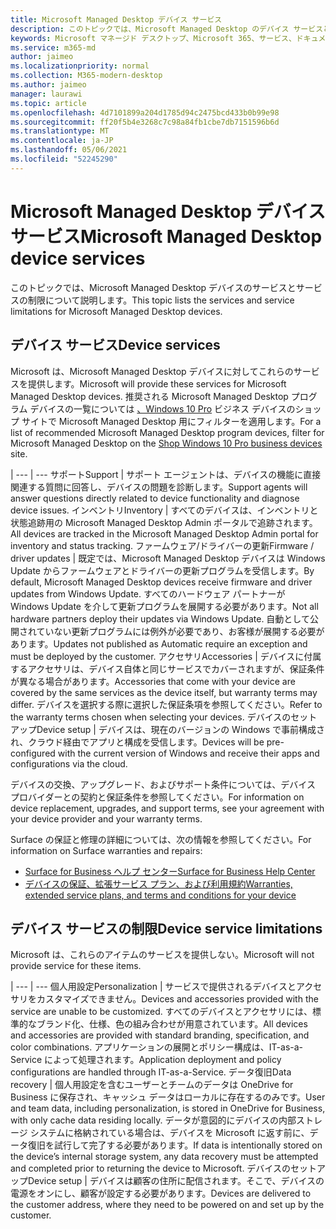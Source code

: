 ```yaml
---
title: Microsoft Managed Desktop デバイス サービス
description: このトピックでは、Microsoft Managed Desktop のデバイス サービスと制限について説明します。
keywords: Microsoft マネージド デスクトップ、Microsoft 365、サービス、ドキュメント
ms.service: m365-md
author: jaimeo
ms.localizationpriority: normal
ms.collection: M365-modern-desktop
ms.author: jaimeo
manager: laurawi
ms.topic: article
ms.openlocfilehash: 4d7101899a204d1785d94c2475bcd433b0b99e98
ms.sourcegitcommit: ff20f5b4e3268c7c98a84fb1cbe7db7151596b6d
ms.translationtype: MT
ms.contentlocale: ja-JP
ms.lasthandoff: 05/06/2021
ms.locfileid: "52245290"
---
```

# <a name="microsoft-managed-desktop-device-services"></a><span data-ttu-id="2a62c-104">Microsoft Managed Desktop デバイス サービス</span><span class="sxs-lookup"><span data-stu-id="2a62c-104">Microsoft Managed Desktop device services</span></span>

<span data-ttu-id="2a62c-105">このトピックでは、Microsoft Managed Desktop デバイスのサービスとサービスの制限について説明します。</span><span class="sxs-lookup"><span data-stu-id="2a62c-105">This topic lists the services and service limitations for Microsoft Managed Desktop devices.</span></span>

## <a name="device-services"></a><span data-ttu-id="2a62c-106">デバイス サービス</span><span class="sxs-lookup"><span data-stu-id="2a62c-106">Device services</span></span>

<span data-ttu-id="2a62c-107">Microsoft は、Microsoft Managed Desktop デバイスに対してこれらのサービスを提供します。</span><span class="sxs-lookup"><span data-stu-id="2a62c-107">Microsoft will provide these services for Microsoft Managed Desktop devices.</span></span> <span data-ttu-id="2a62c-108">推奨される Microsoft Managed Desktop プログラム デバイスの一覧については [、Windows 10 Pro](https://www.microsoft.com/windowsforbusiness/view-all-devices) ビジネス デバイスのショップ サイトで Microsoft Managed Desktop 用にフィルターを適用します。</span><span class="sxs-lookup"><span data-stu-id="2a62c-108">For a list of recommended Microsoft Managed Desktop program devices, filter for Microsoft Managed Desktop on the [Shop Windows 10 Pro business devices](https://www.microsoft.com/windowsforbusiness/view-all-devices) site.</span></span>

 | 
 --- | ---
<span data-ttu-id="2a62c-109">サポート</span><span class="sxs-lookup"><span data-stu-id="2a62c-109">Support</span></span> | <span data-ttu-id="2a62c-110">サポート エージェントは、デバイスの機能に直接関連する質問に回答し、デバイスの問題を診断します。</span><span class="sxs-lookup"><span data-stu-id="2a62c-110">Support agents will answer questions directly related to device functionality and diagnose device issues.</span></span>
<span data-ttu-id="2a62c-111">インベントリ</span><span class="sxs-lookup"><span data-stu-id="2a62c-111">Inventory</span></span> | <span data-ttu-id="2a62c-112">すべてのデバイスは、インベントリと状態追跡用の Microsoft Managed Desktop Admin ポータルで追跡されます。</span><span class="sxs-lookup"><span data-stu-id="2a62c-112">All devices are tracked in the Microsoft Managed Desktop Admin portal for inventory and status tracking.</span></span>
<span data-ttu-id="2a62c-113">ファームウェア/ドライバーの更新</span><span class="sxs-lookup"><span data-stu-id="2a62c-113">Firmware / driver updates</span></span> | <span data-ttu-id="2a62c-114">既定では、Microsoft Managed Desktop デバイスは Windows Update からファームウェアとドライバーの更新プログラムを受信します。</span><span class="sxs-lookup"><span data-stu-id="2a62c-114">By default, Microsoft Managed Desktop devices receive firmware and driver updates from Windows Update.</span></span> <span data-ttu-id="2a62c-115">すべてのハードウェア パートナーが Windows Update を介して更新プログラムを展開する必要があります。</span><span class="sxs-lookup"><span data-stu-id="2a62c-115">Not all hardware partners deploy their updates via Windows Update.</span></span> <span data-ttu-id="2a62c-116">自動として公開されていない更新プログラムには例外が必要であり、お客様が展開する必要があります。</span><span class="sxs-lookup"><span data-stu-id="2a62c-116">Updates not published as Automatic require an exception and must be deployed by the customer.</span></span>
<span data-ttu-id="2a62c-117">アクセサリ</span><span class="sxs-lookup"><span data-stu-id="2a62c-117">Accessories</span></span> | <span data-ttu-id="2a62c-118">デバイスに付属するアクセサリは、デバイス自体と同じサービスでカバーされますが、保証条件が異なる場合があります。</span><span class="sxs-lookup"><span data-stu-id="2a62c-118">Accessories that come with your device are covered by the same services as the device itself, but warranty terms may differ.</span></span> <span data-ttu-id="2a62c-119">デバイスを選択する際に選択した保証条項を参照してください。</span><span class="sxs-lookup"><span data-stu-id="2a62c-119">Refer to the warranty terms chosen when selecting your devices.</span></span> 
<span data-ttu-id="2a62c-120">デバイスのセットアップ</span><span class="sxs-lookup"><span data-stu-id="2a62c-120">Device setup</span></span>    | <span data-ttu-id="2a62c-121">デバイスは、現在のバージョンの Windows で事前構成され、クラウド経由でアプリと構成を受信します。</span><span class="sxs-lookup"><span data-stu-id="2a62c-121">Devices will be pre-configured with the current version of Windows and receive their apps and configurations via the cloud.</span></span> 

<span data-ttu-id="2a62c-122">デバイスの交換、アップグレード、およびサポート条件については、デバイス プロバイダーとの契約と保証条件を参照してください。</span><span class="sxs-lookup"><span data-stu-id="2a62c-122">For information on device replacement, upgrades, and support terms, see your agreement with your device provider and your warranty terms.</span></span>

<span data-ttu-id="2a62c-123">Surface の保証と修理の詳細については、次の情報を参照してください。</span><span class="sxs-lookup"><span data-stu-id="2a62c-123">For information on Surface warranties and repairs:</span></span>
- [<span data-ttu-id="2a62c-124">Surface for Business ヘルプ センター</span><span class="sxs-lookup"><span data-stu-id="2a62c-124">Surface for Business Help Center</span></span>](https://support.microsoft.com/hub/4339296/surface-for-business-help)
- [<span data-ttu-id="2a62c-125">デバイスの保証、拡張サービス プラン、および利用規約</span><span class="sxs-lookup"><span data-stu-id="2a62c-125">Warranties, extended service plans, and terms and conditions for your device</span></span>](https://support.microsoft.com/help/4040687/info-about-warranties-extended-service-plans-and-terms-conditions)


## <a name="device-service-limitations"></a><span data-ttu-id="2a62c-126">デバイス サービスの制限</span><span class="sxs-lookup"><span data-stu-id="2a62c-126">Device service limitations</span></span>

<span data-ttu-id="2a62c-127">Microsoft は、これらのアイテムのサービスを提供しない。</span><span class="sxs-lookup"><span data-stu-id="2a62c-127">Microsoft will not provide service for these items.</span></span>

 | 
 --- | ---
<span data-ttu-id="2a62c-128">個人用設定</span><span class="sxs-lookup"><span data-stu-id="2a62c-128">Personalization</span></span> | <span data-ttu-id="2a62c-129">サービスで提供されるデバイスとアクセサリをカスタマイズできません。</span><span class="sxs-lookup"><span data-stu-id="2a62c-129">Devices and accessories provided with the service are unable to be customized.</span></span> <span data-ttu-id="2a62c-130">すべてのデバイスとアクセサリには、標準的なブランド化、仕様、色の組み合わせが用意されています。</span><span class="sxs-lookup"><span data-stu-id="2a62c-130">All devices and accessories are provided with standard branding, specification, and color combinations.</span></span> <span data-ttu-id="2a62c-131">アプリケーションの展開とポリシー構成は、IT-as-a-Service によって処理されます。</span><span class="sxs-lookup"><span data-stu-id="2a62c-131">Application deployment and policy configurations are handled through IT-as-a-Service.</span></span>
<span data-ttu-id="2a62c-132">データ復旧</span><span class="sxs-lookup"><span data-stu-id="2a62c-132">Data recovery</span></span> | <span data-ttu-id="2a62c-133">個人用設定を含むユーザーとチームのデータは OneDrive for Business に保存され、キャッシュ データはローカルに存在するのみです。</span><span class="sxs-lookup"><span data-stu-id="2a62c-133">User and team data, including personalization, is stored in OneDrive for Business, with only cache data residing locally.</span></span> <span data-ttu-id="2a62c-134">データが意図的にデバイスの内部ストレージ システムに格納されている場合は、デバイスを Microsoft に返す前に、データ復旧を試行して完了する必要があります。</span><span class="sxs-lookup"><span data-stu-id="2a62c-134">If data is intentionally stored on the device’s internal storage system, any data recovery must be attempted and completed prior to returning the device to Microsoft.</span></span>
<span data-ttu-id="2a62c-135">デバイスのセットアップ</span><span class="sxs-lookup"><span data-stu-id="2a62c-135">Device setup</span></span> | <span data-ttu-id="2a62c-136">デバイスは顧客の住所に配信されます。そこで、デバイスの電源をオンにし、顧客が設定する必要があります。</span><span class="sxs-lookup"><span data-stu-id="2a62c-136">Devices are delivered to the customer address, where they need to be powered on and set up by the customer.</span></span>
